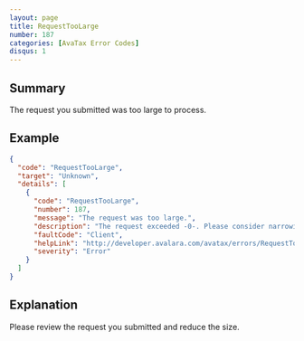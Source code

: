 ```yaml
---
layout: page
title: RequestTooLarge
number: 187
categories: [AvaTax Error Codes]
disqus: 1
---
```


## Summary

The request you submitted was too large to process.

## Example

```json
{
  "code": "RequestTooLarge",
  "target": "Unknown",
  "details": [
    {
      "code": "RequestTooLarge",
      "number": 187,
      "message": "The request was too large.",
      "description": "The request exceeded -0-. Please consider narrowing the scope of the request.",
      "faultCode": "Client",
      "helpLink": "http://developer.avalara.com/avatax/errors/RequestTooLarge",
      "severity": "Error"
    }
  ]
}
```

## Explanation

Please review the request you submitted and reduce the size.
